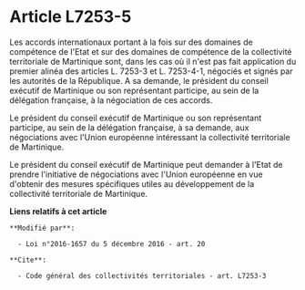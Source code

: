 # Article L7253-5

Les accords internationaux portant à la fois sur des domaines de compétence de l'Etat et sur des domaines de compétence de la
collectivité territoriale de Martinique sont, dans les cas où il n'est pas fait application du premier alinéa des articles L.
7253-3 et L. 7253-4-1, négociés et signés par les autorités de la République. A sa demande, le président du conseil exécutif
de Martinique ou son représentant participe, au sein de la délégation française, à la négociation de ces accords. 

Le président du conseil exécutif de Martinique ou son représentant participe, au sein de la délégation française, à sa
demande, aux négociations avec l'Union européenne intéressant la collectivité territoriale de Martinique. 

Le président du conseil exécutif de Martinique peut demander à l'Etat de prendre l'initiative de négociations avec l'Union
européenne en vue d'obtenir des mesures spécifiques utiles au développement de la collectivité territoriale de Martinique.

**Liens relatifs à cet article**

	**Modifié par**:

	  - Loi n°2016-1657 du 5 décembre 2016 - art. 20

	**Cite**:

	  - Code général des collectivités territoriales - art. L7253-3

